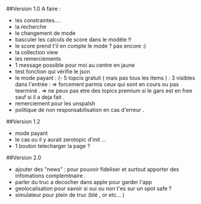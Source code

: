 ##Version 1.0
A faire :  
- les constraintes....  
- la recherche 
- le changement de mode
- basculer les calculs de score dans le modèle  !!  
- le score prend t'il en compte le mode ? pas encore :)
- la collection view 
- les remerciements 
- 1 message possible pour moi au centre en jaune
- test fonction qui vérifie le json 
- le mode payant : (- 5 topcis gratuit ( mais pas tous les items ) : 3 visibles dans l'entrée : 
        => forcement parmis ceux qui sont en cours ou pas teerminé . 
        => ne peux pas etre des topics premium si le gars est en free sauf si il a deja fait . 
- remerciement pour les unspalsh 
- politique de non responsabilisation en cas d'erreur . 
    
    
##Version 1.2
- mode payant
- le cas ou il y aurait zerotopic d'init ... 
- 1 bouton telecharger la page ? 

##Version 2.0
- ajouter des "news" : pour pouvoir fideliser et surtout apporter des infomations complemtnaire . 
- parler du truc a decocher dans apple pour garder l'app 
- geolocalisation pour savoir si oui ou non t'es sur un spot safe ? 
- simulateur pour plein de truc (blé , or etc... )


